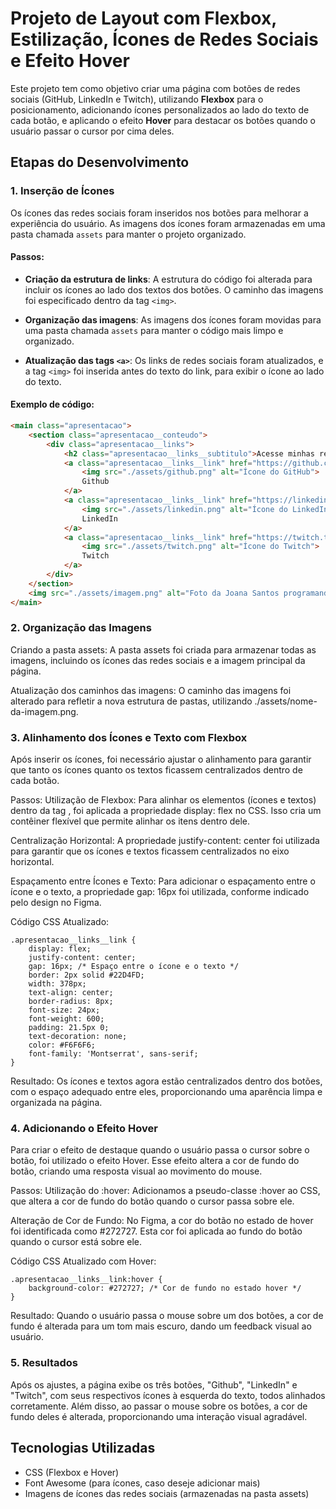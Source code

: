 # Projeto de Layout com Flexbox, Estilização, Ícones de Redes Sociais e Efeito Hover

Este projeto tem como objetivo criar uma página com botões de redes sociais (GitHub, LinkedIn e Twitch), utilizando **Flexbox** para o posicionamento, adicionando ícones personalizados ao lado do texto de cada botão, e aplicando o efeito **Hover** para destacar os botões quando o usuário passar o cursor por cima deles.

## Etapas do Desenvolvimento

### 1. Inserção de Ícones

Os ícones das redes sociais foram inseridos nos botões para melhorar a experiência do usuário. As imagens dos ícones foram armazenadas em uma pasta chamada `assets` para manter o projeto organizado.

#### Passos:

- **Criação da estrutura de links**: A estrutura do código foi alterada para incluir os ícones ao lado dos textos dos botões. O caminho das imagens foi especificado dentro da tag `<img>`.
  
- **Organização das imagens**: As imagens dos ícones foram movidas para uma pasta chamada `assets` para manter o código mais limpo e organizado.

- **Atualização das tags `<a>`**: Os links de redes sociais foram atualizados, e a tag `<img>` foi inserida antes do texto do link, para exibir o ícone ao lado do texto.

#### Exemplo de código:

```html
<main class="apresentacao">
    <section class="apresentacao__conteudo">
        <div class="apresentacao__links">
            <h2 class="apresentacao__links__subtitulo">Acesse minhas redes:</h2>
            <a class="apresentacao__links__link" href="https://github.com/rafaballerini">
                <img src="./assets/github.png" alt="Ícone do GitHub">
                Github
            </a>
            <a class="apresentacao__links__link" href="https://linkedin.com/in/rafaellaballerini">
                <img src="./assets/linkedin.png" alt="Ícone do LinkedIn">
                LinkedIn
            </a>
            <a class="apresentacao__links__link" href="https://twitch.tv/guilimadev">
                <img src="./assets/twitch.png" alt="Ícone do Twitch">
                Twitch
            </a>
        </div>
    </section>
    <img src="./assets/imagem.png" alt="Foto da Joana Santos programando">
</main>
```

### 2. Organização das Imagens
Criando a pasta assets: A pasta assets foi criada para armazenar todas as imagens, incluindo os ícones das redes sociais e a imagem principal da página.

Atualização dos caminhos das imagens: O caminho das imagens foi alterado para refletir a nova estrutura de pastas, utilizando ./assets/nome-da-imagem.png.

### 3. Alinhamento dos Ícones e Texto com Flexbox
Após inserir os ícones, foi necessário ajustar o alinhamento para garantir que tanto os ícones quanto os textos ficassem centralizados dentro de cada botão.

Passos:
Utilização de Flexbox: Para alinhar os elementos (ícones e textos) dentro da tag <a>, foi aplicada a propriedade display: flex no CSS. Isso cria um contêiner flexível que permite alinhar os itens dentro dele.

Centralização Horizontal: A propriedade justify-content: center foi utilizada para garantir que os ícones e textos ficassem centralizados no eixo horizontal.

Espaçamento entre Ícones e Texto: Para adicionar o espaçamento entre o ícone e o texto, a propriedade gap: 16px foi utilizada, conforme indicado pelo design no Figma.

Código CSS Atualizado:
```
.apresentacao__links__link {
    display: flex;
    justify-content: center;
    gap: 16px; /* Espaço entre o ícone e o texto */
    border: 2px solid #22D4FD;
    width: 378px;
    text-align: center;
    border-radius: 8px;
    font-size: 24px;
    font-weight: 600;
    padding: 21.5px 0;
    text-decoration: none;
    color: #F6F6F6;
    font-family: 'Montserrat', sans-serif;
}
```
Resultado:
Os ícones e textos agora estão centralizados dentro dos botões, com o espaço adequado entre eles, proporcionando uma aparência limpa e organizada na página.

### 4. Adicionando o Efeito Hover
Para criar o efeito de destaque quando o usuário passa o cursor sobre o botão, foi utilizado o efeito Hover. Esse efeito altera a cor de fundo do botão, criando uma resposta visual ao movimento do mouse.

Passos:
Utilização do :hover: Adicionamos a pseudo-classe :hover ao CSS, que altera a cor de fundo do botão quando o cursor passa sobre ele.

Alteração de Cor de Fundo: No Figma, a cor do botão no estado de hover foi identificada como #272727. Esta cor foi aplicada ao fundo do botão quando o cursor está sobre ele.

Código CSS Atualizado com Hover:
```
.apresentacao__links__link:hover {
    background-color: #272727; /* Cor de fundo no estado hover */
}
```
Resultado:
Quando o usuário passa o mouse sobre um dos botões, a cor de fundo é alterada para um tom mais escuro, dando um feedback visual ao usuário.

### 5. Resultados
Após os ajustes, a página exibe os três botões, "Github", "LinkedIn" e "Twitch", com seus respectivos ícones à esquerda do texto, todos alinhados corretamente. Além disso, ao passar o mouse sobre os botões, a cor de fundo deles é alterada, proporcionando uma interação visual agradável.

## Tecnologias Utilizadas

- CSS (Flexbox e Hover)
- Font Awesome (para ícones, caso deseje adicionar mais)
- Imagens de ícones das redes sociais (armazenadas na pasta assets)
